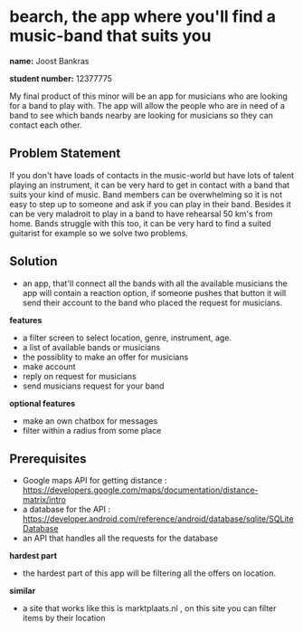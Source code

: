 # bearch, the app where you'll find a music-band that suits you

__name:__ Joost Bankras

__student number:__ 12377775

My final product of this minor will be an app for musicians who are looking for a band to play with. The app will allow the people who are in need of a band to see which bands nearby are looking for musicians so they can contact each other.

## Problem Statement

If you don't have loads of contacts in the music-world but have lots of talent playing an instrument, it can be very hard to get in contact with a band that suits your kind of music. Band members can be overwhelming so it is not easy to step up to someone and ask if you can play in their band. Besides it can be very maladroit to play in a band to have rehearsal 50 km's from home. Bands struggle with this too, it can be very hard to find a suited guitarist for example so we solve two problems.

## Solution

- an app, that'll connect all the bands with all the available musicians the app will contain a reaction option, if someone pushes that button it will send their account to the band who placed the request for musicians.

__features__

- a filter screen to select location, genre, instrument, age.
- a list of available bands or musicians
- the possiblity to make an offer for musicians
- make account
- reply on request for musicians
- send musicians request for your band

__optional features__

- make an own chatbox for messages
- filter within a radius from some place

## Prerequisites

- Google maps API for getting distance : https://developers.google.com/maps/documentation/distance-matrix/intro
- a database for the API : https://developer.android.com/reference/android/database/sqlite/SQLiteDatabase
- an API that handles all the requests for the database

__hardest part__

- the hardest part of this app will be filtering all the offers on location.

__similar__
- a site that works like this is marktplaats.nl , on this site you can filter items by their location

